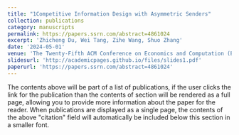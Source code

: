 ```yaml
---
title: "1Competitive Information Design with Asymmetric Senders"
collection: publications
category: manuscripts
permalink: https://papers.ssrn.com/abstract=4861024
excerpt: 'Zhicheng Du, Wei Tang, Zihe Wang, Shuo Zhang'
date: '2024-05-01'
venue: 'The Twenty-Fifth ACM Conference on Economics and Computation (EC24)'
slidesurl: 'http://academicpages.github.io/files/slides1.pdf'
paperurl: 'https://papers.ssrn.com/abstract=4861024'
---
```


The contents above will be part of a list of publications, if the user clicks the link for the publication than the contents of section will be rendered as a full page, allowing you to provide more information about the paper for the reader. When publications are displayed as a single page, the contents of the above "citation" field will automatically be included below this section in a smaller font.
